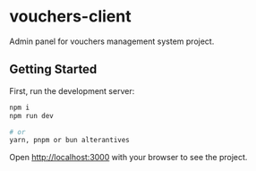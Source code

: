 # vouchers-client
Admin panel for vouchers management system project.

## Getting Started

First, run the development server:

```bash
npm i
npm run dev

# or
yarn, pnpm or bun alterantives
```
Open [http://localhost:3000](http://localhost:3000) with your browser to see the project.

